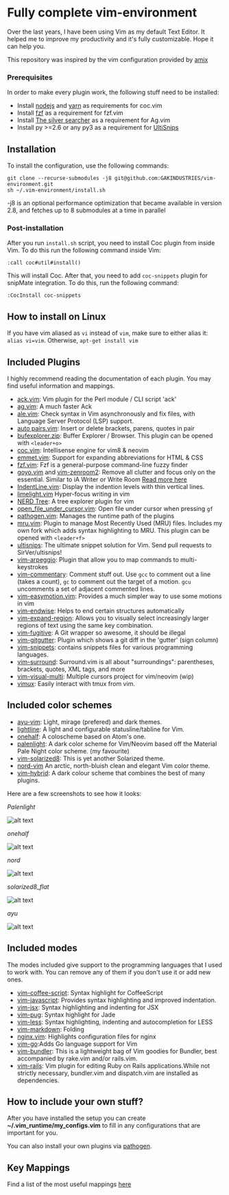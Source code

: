 # Fully complete vim-environment

Over the last years, I have been using Vim as my default Text Editor. It helped me to improve my productivity and it's fully customizable. Hope it can help you.

This repository was inspired by the vim configuration provided by [amix](https://github.com/amix/vimrc)
### Prerequisites

In order to make every plugin work, the following stuff need to be installed:

 - Install [nodejs](https://nodejs.org/en/download/) and [yarn](https://yarnpkg.com/en/docs/install#mac-stable) as requirements for coc.vim
 - Install [fzf](https://github.com/junegunn/fzf) as a requirement for fzf.vim
 - Install [The silver searcher](https://github.com/ggreer/the_silver_searcher) as a requirement for Ag.vim
 - Install py >=2.6 or any py3 as a requirement for [UltiSnips](https://github.com/SirVer/ultisnips)

## Installation

To install the configuration, use the following commands:

```
git clone --recurse-submodules -j8 git@github.com:GAKINDUSTRIES/vim-environment.git
sh ~/.vim-environment/install.sh
```

  -j8 is an optional performance optimization that became available in version 2.8, and fetches up to 8 submodules at a time in parallel


### Post-installation

After you run `install.sh` script, you need to install Coc plugin from inside Vim. To do this run the following command inside Vim:

```
:call coc#util#install()
```
This will install Coc. After that, you need to add `coc-snippets` plugin for snipMate integration. To do this, run the following command:

```
:CocInstall coc-snippets
```

## How to install on Linux

If you have vim aliased as `vi` instead of `vim`, make sure to either alias it: `alias vi=vim`. Otherwise, `apt-get install vim`


## Included Plugins

I highly recommend reading the documentation of each plugin. You may find useful information and mappings.

* [ack.vim](https://github.com/mileszs/ack.vim): Vim plugin for the Perl module / CLI script 'ack'
* [ag.vim](https://github.com/rking/ag.vim): A much faster Ack
* [ale.vim](https://github.com/dense-analysis/ale): Check syntax in Vim asynchronously and fix files, with Language Server Protocol (LSP) support.
* [auto pairs.vim](https://github.com/jiangmiao/auto-pairs): Insert or delete brackets, parens, quotes in pair
* [bufexplorer.zip](https://github.com/jlanzarotta/bufexplorer): Buffer Explorer / Browser. This plugin can be opened with `<leader+o>`
* [coc.vim](https://github.com/neoclide/coc.nvim): Intellisense engine for vim8 & neovim
* [emmet.vim](https://github.com/mattn/emmet-vim): Support for expanding abbreviations for HTML & CSS
* [fzf.vim](https://github.com/junegunn/fzf.vim): Fzf is a general-purpose command-line fuzzy finder
* [goyo.vim](https://github.com/junegunn/goyo.vim) and [vim-zenroom2](https://github.com/amix/vim-zenroom2): Remove all clutter and focus only on the essential. Similar to iA Writer or Write Room [Read more here](http://amix.dk/blog/post/19744)
* [IndentLine.vim](https://github.com/Yggdroot/indentLine): Display the indention levels with thin vertical lines.
* [limelight.vim](https://github.com/junegunn/limelight.vim) Hyper-focus writing in vim
* [NERD Tree](https://github.com/scrooloose/nerdtree): A tree explorer plugin for vim
* [open_file_under_cursor.vim](https://github.com/amix/open_file_under_cursor.vim): Open file under cursor when pressing `gf`
* [pathogen.vim](https://github.com/tpope/vim-pathogen): Manages the runtime path of the plugins
* [mru.vim](https://github.com/vim-scripts/mru.vim): Plugin to manage Most Recently Used (MRU) files. Includes my own fork which adds syntax highlighting to MRU. This plugin can be opened with `<leader+f>`
* [ultisnips](https://github.com/SirVer/ultisnips): The ultimate snippet solution for Vim. Send pull requests to SirVer/ultisnips!
* [vim-arpeggio](https://github.com/kana/vim-arpeggio): Plugin that allow you to map commands to multi-keystrokes
* [vim-commentary](https://github.com/tpope/vim-commentary): Comment stuff out.  Use `gcc` to comment out a line (takes a count), `gc` to comment out the target of a motion. `gcu` uncomments a set of adjacent commented lines.
* [vim-easymotion.vim](https://github.com/easymotion/vim-easymotion.vim): Provides a much simpler way to use some motions in vim
* [vim-endwise](https://github.com/tpope/vim-endwise): Helps to end certain structures automatically
* [vim-expand-region](https://github.com/terryma/vim-expand-region): Allows you to visually select increasingly larger regions of text using the same key combination.
* [vim-fugitive](https://github.com/tpope/vim-fugitive): A Git wrapper so awesome, it should be illegal
* [vim-gitgutter](https://github.com/airblade/vim-gitgutter): Plugin which shows a git diff in the 'gutter' (sign column)
* [vim-snippets](https://github.com/honza/vim-snippets): contains snippets files for various programming languages.
* [vim-surround](https://github.com/tpope/vim-surround): Surround.vim is all about "surroundings": parentheses, brackets, quotes, XML tags, and more
* [vim-visual-multi](https://github.com/mg979/vim-visual-multi): Multiple cursors project for vim/neovim (wip)
* [vimux](https://github.com/benmills/vimux): Easily interact with tmux from vim.
<!-- * [yank-ring](https://github.com/vim-scripts/YankRing.vim): The YankRing plugin allows the user to configure the number of yanked, deleted and changed text -->

## Included color schemes

* [ayu-vim](https://github.com/ayu-theme/ayu-vim): Light, mirage (prefered) and dark themes.
* [lightline](https://github.com/itchyny/lightline.vim): A light and configurable statusline/tabline for Vim.
* [onehalf](https://github.com/sonph/onehalf): A coloscheme based on Atom's one.
* [palenlight](https://github.com/drewtempelmeyer/palenight.vim): A dark color scheme for Vim/Neovim based off the Material Pale Night color scheme. (my favourite)
* [vim-solarized8](https://github.com/lifepillar/vim-solarized8): This is yet another Solarized theme.
* [nord-vim](https://github.com/arcticicestudio/nord-vim) An arctic, north-bluish clean and elegant Vim color theme.
* [vim-hybrid](https://github.com/w0ng/vim-hybrid): A dark colour scheme that combines the best of many plugins.

Here are a few screenshots to see how it looks:

*Palenlight*

![alt text](https://github.com/GAKINDUSTRIES/vim-environment/blob/master/img/palenlight.png)

*onehalf*

![alt text](https://github.com/GAKINDUSTRIES/vim-environment/blob/master/img/onehalf.png)

*nord*

![alt text](https://github.com/GAKINDUSTRIES/vim-environment/blob/master/img/nord.png)

*solarized8_flat*

![alt text](https://github.com/GAKINDUSTRIES/vim-environment/blob/master/img/solarized_flat.png)

*ayu*

![alt text](https://github.com/GAKINDUSTRIES/vim-environment/blob/master/img/ayu.png)


## Included modes

The modes included give support to the programming languages that I used to work with. You can remove any of them if you don't use it or add new ones.

* [vim-coffee-script](https://github.com/kchmck/vim-coffee-script): Syntax highlight for CoffeeScript
* [vim-javascript](https://github.com/pangloss/vim-javascript): Provides syntax highlighting and improved indentation.
* [vim-jsx](https://github.com/mxw/vim-jsx): Syntax highlighting and indenting for JSX
* [vim-pug](https://github.com/digitaltoad/vim-pug): Syntax highlight for Jade
* [vim-less](https://github.com/groenewege/vim-less): Syntax highlighting, indenting and autocompletion for LESS
* [vim-markdown](https://github.com/tpope/vim-markdown): Folding
* [nginx.vim](https://github.com/vim-scripts/nginx.vim): Highlights configuration files for nginx
* [vim-go](https://github.com/fatih/vim-go):Adds Go language support for Vim
* [vim-bundler](https://github.com/tpope/vim-bundler): This is a lightweight bag of Vim goodies for Bundler, best accompanied by rake.vim and/or rails.vim.
* [vim-rails](https://github.com/tpope/vim-rails): Vim plugin for editing Ruby on Rails applications.While not strictly necessary, bundler.vim and dispatch.vim are installed as dependencies.


## How to include your own stuff?

After you have installed the setup you can create **~/.vim_runtime/my_configs.vim** to fill in any configurations that are important for you.

You can also install your own plugins via [pathogen](https://github.com/tpope/vim-pathogen).

## Key Mappings

Find a list of the most useful mappings [here](https://github.com/GAKINDUSTRIES/vim-environment/blob/master/doc/reminders.txt)
